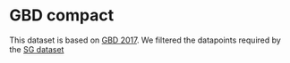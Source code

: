 # GBD compact

This dataset is based on [GBD 2017](http://ghdx.healthdata.org/gbd-results-tool). We filtered
the datapoints required by the [SG dataset](https://github.com/open-numbers/ddf--gapminder--systema_globalis)
